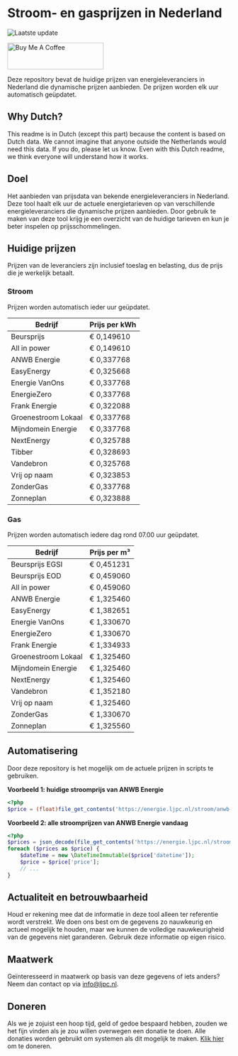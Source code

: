# Stroom- en gasprijzen in Nederland

![Laatste update](https://img.shields.io/badge/laatste%20update-2025--02--25%2009%3A00%20CET-brightgreen)

<a href="https://www.buymeacoffee.com/Lars-" target="_blank"><img src="https://cdn.buymeacoffee.com/buttons/v2/default-orange.png" alt="Buy Me A Coffee" height="60" style="height: 60px !important;width: 217px !important;" ></a>

Deze repository bevat de huidige prijzen van energieleveranciers in Nederland die dynamische prijzen aanbieden. De prijzen worden elk uur automatisch geüpdatet.

## Why Dutch?

This readme is in Dutch (except this part) because the content is based on Dutch data. We cannot imagine that anyone outside the Netherlands would need this data. If you do, please let us know. Even with this Dutch readme, we think
everyone will understand how it works.

## Doel

Het aanbieden van prijsdata van bekende energieleveranciers in Nederland. Deze tool haalt elk uur de actuele energietarieven op van verschillende energieleveranciers die dynamische prijzen aanbieden. Door gebruik te maken van deze tool
krijg je een overzicht van de huidige tarieven en kun je beter inspelen op prijsschommelingen.

## Huidige prijzen

Prijzen van de leveranciers zijn inclusief toeslag en belasting, dus de prijs die je werkelijk betaalt.

### Stroom

Prijzen worden automatisch ieder uur geüpdatet.

 Bedrijf | Prijs per kWh 
---------|---------------
Beursprijs | € 0,149610
All in power | € 0,149610
ANWB Energie | € 0,337768
EasyEnergy | € 0,325668
Energie VanOns | € 0,337768
EnergieZero | € 0,337768
Frank Energie | € 0,322088
Groenestroom Lokaal | € 0,337768
Mijndomein Energie | € 0,337768
NextEnergy | € 0,325788
Tibber | € 0,328693
Vandebron | € 0,325768
Vrij op naam | € 0,323853
ZonderGas | € 0,337768
Zonneplan | € 0,323888


### Gas

Prijzen worden automatisch iedere dag rond 07.00 uur geüpdatet.

 Bedrijf | Prijs per m³ 
---------|--------------
Beursprijs EGSI | € 0,451231
Beursprijs EOD | € 0,459060
All in power | € 0,459060
ANWB Energie | € 1,325460
EasyEnergy | € 1,382651
Energie VanOns | € 1,330670
EnergieZero | € 1,330670
Frank Energie | € 1,334933
Groenestroom Lokaal | € 1,325460
Mijndomein Energie | € 1,325460
NextEnergy | € 1,325460
Vandebron | € 1,352180
Vrij op naam | € 1,325460
ZonderGas | € 1,330670
Zonneplan | € 1,325560


## Automatisering

Door deze repository is het mogelijk om de actuele prijzen in scripts te gebruiken.

**Voorbeeld 1: huidige stroomprijs van ANWB Energie**

```php
<?php
$price = (float)file_get_contents('https://energie.ljpc.nl/stroom/anwb-energie-nu.txt');

```

**Voorbeeld 2: alle stroomprijzen van ANWB Energie vandaag**

```php
<?php
$prices = json_decode(file_get_contents('https://energie.ljpc.nl/stroom/all-in-power-vandaag.json'),true);
foreach ($prices as $price) {
    $dateTime = new \DateTimeImmutable($price['datetime']);
    $price = $price['price'];
    // ...
}
```

## Actualiteit en betrouwbaarheid

Houd er rekening mee dat de informatie in deze tool alleen ter referentie wordt verstrekt. We doen ons best om de gegevens zo nauwkeurig en actueel mogelijk te houden, maar we kunnen de volledige nauwkeurigheid van de gegevens niet
garanderen. Gebruik deze informatie op eigen risico.

## Maatwerk

Geïnteresseerd in maatwerk op basis van deze gegevens of iets anders? Neem dan contact op
via [info@ljpc.nl](mailto:info@ljpc.nl?subject=Energie%20prijzen).

## Doneren

Als we je zojuist een hoop tijd, geld of gedoe bespaard hebben, zouden we het fijn vinden als je zou willen overwegen een
donatie te doen. Alle donaties worden gebruikt om systemen als dit mogelijk te
maken. [Klik hier](https://www.buymeacoffee.com/Lars-) om te doneren.
